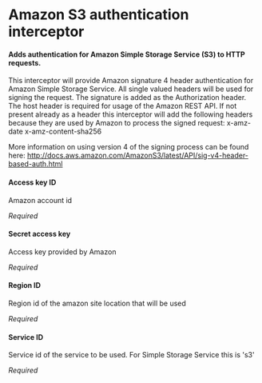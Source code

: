 # Amazon S3 authentication interceptor
#### Adds authentication for Amazon Simple Storage Service (S3) to HTTP requests.
This interceptor will provide Amazon signature 4 header authentication for Amazon Simple Storage Service. 
All single valued headers will be used for signing the request. 
The signature is added as the Authorization header.
The host header is required for usage of the Amazon REST API.
If not present already as a header this interceptor will add the following headers because they are used by Amazon to process the signed request:
x-amz-date
x-amz-content-sha256

More information on using version 4 of the signing process can be found here:
http://docs.aws.amazon.com/AmazonS3/latest/API/sig-v4-header-based-auth.html

#### Access key ID
Amazon account id

<i>Required</i>

#### Secret access key
Access key provided by Amazon

<i>Required</i>

#### Region ID
Region id of the amazon site location that will be used

<i>Required</i>

#### Service ID
Service id of the service to be used.
For Simple Storage Service this is 's3'

<i>Required</i>

